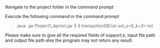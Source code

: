 Navigate to the project folder in the command prompt

Execute the following command in the command prompt

> java -jar Project1_Apriori.jar 5 3 transactionDB.txt out_s=5_k=3+.txt

Please make sure to give all the required fields of support,k, input file path and output file path else the program may not return any result. 
